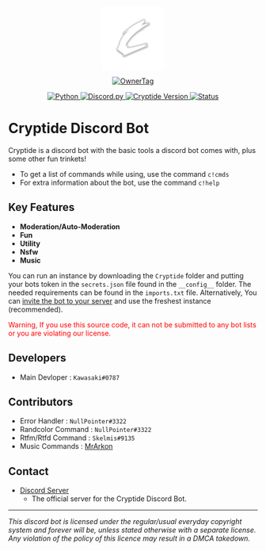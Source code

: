 <p align="center">
	<a href="#">
		<img align="center"
			width="128"
			alt="Logo"
			src="/Images/Logo.png">
	</a>
</p>

<p align="center">
<a href="https://top.gg/bot/811349622709944390">
  <img src="https://top.gg/api/widget/owner/811349622709944390.svg?noavatar=true" alt="OwnerTag" />
  </a>
</p>

<p align="center">
<a href="https://www.python.org/">
	<img alt="Python" src="https://img.shields.io/badge/Python-3.9-yellow.svg">
</a>
<a href="https://pypi.org/project/discord.py/">
	<img alt="Discord.py" src="https://img.shields.io/badge/Discord.py-1.7-blue.svg">
</a>
<a href="https://github.com/TracedPoints/cryptide-db#">
	<img alt="Cryptide Version" src="https://img.shields.io/badge/Cryptide-2.4.6-lightgrey.svg">
</a>

<a href="https://top.gg/bot/811349622709944390/">
	<img alt="Status" src="https://img.shields.io/badge/status-online-brightgreen.svg">
</a>
</p>

# Cryptide Discord Bot
Cryptide is a discord bot with the basic tools a discord bot comes with, plus some other fun trinkets!
- To get a list of commands while using, use the command `c!cmds`
- For extra information about the bot, use the command `c!help`

## Key Features
- **Moderation/Auto-Moderation**
- **Fun**
- **Utility**
- **Nsfw**
- **Music**

You can run an instance by downloading the `Cryptide` folder and putting your bots token in the `secrets.json` file found in the `__config__` folder. The needed requirements can be found in the `imports.txt` file. Alternatively, You can [invite the bot to your server](https://discord.com/api/oauth2/authorize?client_id=811349622709944390&permissions=8&scope=bot) and use the freshest instance (recommended).
<p style="color:red">Warning, If you use this source code, it can not be submitted to any bot lists or you are violating our license.</p>

## Developers
- Main Devloper : `Kawasaki#0787`

## Contributors
- Error Handler : `NullPointer#3322`
- Randcolor Command : `NullPointer#3322`
- Rtfm/Rtfd Command : `Skelmis#9135`
- Music Commands : [MrArkon](https://github.com/MrArkon/)

## Contact
- [Discord Server](https://discord.gg/8JuseZMjzf)
  - The official server for the Cryptide Discord Bot.

----
*This discord bot is licensed under the regular/usual everyday copyright system and forever will be, unless stated otherwise with a separate license. Any violation of the policy of this licence may result in a DMCA takedown.*
